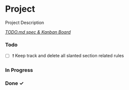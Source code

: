 # Project

Project Description

<em>[TODO.md spec & Kanban Board](https://bit.ly/3fCwKfM)</em>

### Todo

- [ ] ❗ Keep track and delete all slanted section related rules  

### In Progress


### Done ✓


